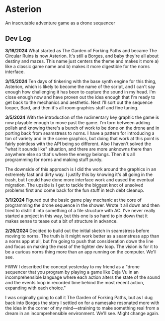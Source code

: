 # Asterion
An inscrutable adventure game as a drone sequencer

## Dev Log
**3/16/2024**
What started as The Garden of Forking Paths and became The Circular Ruins is now Asterion. It's still a Borges, and baby they're all about destiny and mazes. This name just centers the theme and makes it more a) like a classic game name and b) makes it more digestible for the norns interface.

**3/15/2024**
Ten days of tinkering with the base synth engine for this thing, Asterion, which is likely to become the name of the script, and I can't say enough how challenging it has been to capture the sound in my head. I'm close enough now and have proven out the idea enough that I'm ready to get back to the mechanics and aesthetic. Next I'll sort out the sequence looper, Bard, and then it's all room graphics stuff and fine tuning.

**3/5/2024**
With the introduction of the rudimentary key graphic the game is now playable enough to move past the game. I'm torn between adding polish and knowing there's a bunch of work to be done on the drone and in porting back from seamstress to norns. I have a pattern for introducing a ton of variety and in the scene graphics, but doing that work at this point is fairly pointless with the API being so different. Also I haven't solved the "what it sounds like" situation, and there are more unknowns there than anywhere else so that's where the energy belongs. Then it's all programming for norns and making stuff purdy.

The downside of this approach is I did the work around the graphics in an extremely fast and dirty way. I justify this by knowing it's all going in the trash, but I could have done more interface work and eased the eventual migration. The upside is I get to tackle the biggest knot of unsolved problems first and come back for the fun stuff in tech debt cleanup.

**3/1/2024**
Figured out the basic game play mechanic at the core of programming the drone sequence in the shower. Wrote it all down and then tried to distill it into something of a file structure with AC. I've never really started a project in this way, but this one is so hard to pin down that it makes sense to tease out a bit of structure in advance. 

**2/26/2024**
Decided to build out the initial sketch in seamstress before moving to norns. The truth is it might work better as a seamstress app than a norns app at all, but I'm going to push that consideration down the line and focus on making the most of the tighter dev loop. The vision is for it to be a curious norns thing more than an app running on the computer. We'll see.

FWIW I described the concept yesterday to my friend as a "drone sequencer that you program by playing a game like Deja Vu in an incomprehensible language where each action  alters the state of the sound and the events loop in recorded time behind the most recent action, expanding with each choice."

I was originally going to call it The Garden of Forking Paths, but as I dug back into Borges the story I settled on for a namesake resonated more with the idea in the corner of my mind—straining to make something real from a dream in an incomprehensible environment. We'll see. Might change again.

